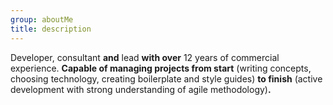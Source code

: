 ```yaml
---
group: aboutMe
title: description
---
```

Developer, consultant **and** lead **with over** 12 years of commercial experience. **Capable of managing projects from start** (writing concepts, choosing technology, creating boilerplate and style guides) **to finish** (active development with strong understanding of agile methodology)**.**